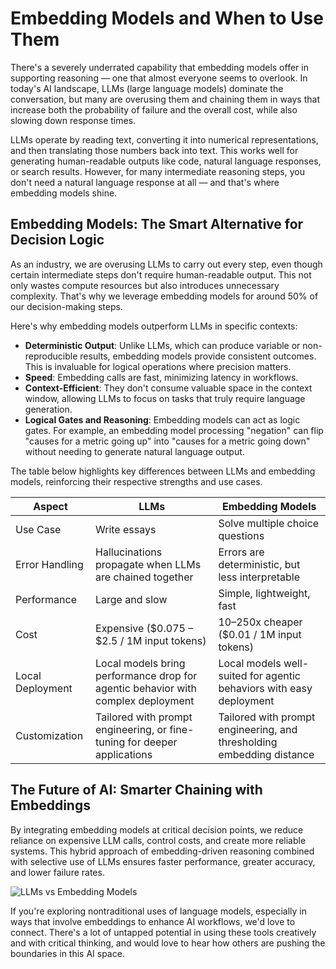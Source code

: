 # Embedding Models and When to Use Them

There's a severely underrated capability that embedding models offer in supporting reasoning — one that almost everyone seems to overlook. In today's AI landscape, LLMs (large language models) dominate the conversation, but many are overusing them and chaining them in ways that increase both the probability of failure and the overall cost, while also slowing down response times.

LLMs operate by reading text, converting it into numerical representations, and then translating those numbers back into text. This works well for generating human-readable outputs like code, natural language responses, or search results. However, for many intermediate reasoning steps, you don't need a natural language response at all — and that's where embedding models shine.

## Embedding Models: The Smart Alternative for Decision Logic

As an industry, we are overusing LLMs to carry out every step, even though certain intermediate steps don't require human-readable output. This not only wastes compute resources but also introduces unnecessary complexity. That's why we leverage embedding models for around 50% of our decision-making steps.

Here's why embedding models outperform LLMs in specific contexts:

- **Deterministic Output**: Unlike LLMs, which can produce variable or non-reproducible results, embedding models provide consistent outcomes. This is invaluable for logical operations where precision matters.
- **Speed**: Embedding calls are fast, minimizing latency in workflows.
- **Context-Efficient**: They don't consume valuable space in the context window, allowing LLMs to focus on tasks that truly require language generation.
- **Logical Gates and Reasoning**: Embedding models can act as logic gates. For example, an embedding model processing "negation" can flip "causes for a metric going up" into "causes for a metric going down" without needing to generate natural language output.

The table below highlights key differences between LLMs and embedding models, reinforcing their respective strengths and use cases.

| Aspect | LLMs | Embedding Models |
|--------|------|-----------------|
| Use Case | Write essays | Solve multiple choice questions |
| Error Handling | Hallucinations propagate when LLMs are chained together | Errors are deterministic, but less interpretable |
| Performance | Large and slow | Simple, lightweight, fast |
| Cost | Expensive ($0.075 – $2.5 / 1M input tokens) | 10–250x cheaper ($0.01 / 1M input tokens) |
| Local Deployment | Local models bring performance drop for agentic behavior with complex deployment | Local models well-suited for agentic behaviors with easy deployment |
| Customization | Tailored with prompt engineering, or fine-tuning for deeper applications | Tailored with prompt engineering, and thresholding embedding distance |

## The Future of AI: Smarter Chaining with Embeddings

By integrating embedding models at critical decision points, we reduce reliance on expensive LLM calls, control costs, and create more reliable systems. This hybrid approach of embedding-driven reasoning combined with selective use of LLMs ensures faster performance, greater accuracy, and lower failure rates.

![LLMs vs Embedding Models](/images/blog/embedding-models/embeddings.jpeg)

If you're exploring nontraditional uses of language models, especially in ways that involve embeddings to enhance AI workflows, we'd love to connect. There's a lot of untapped potential in using these tools creatively and with critical thinking, and would love to hear how others are pushing the boundaries in this AI space.